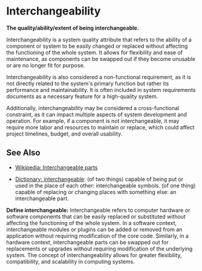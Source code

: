 # Interchangeability

**The quality/ability/extent of being interchangeable.**

<span data-chatgpt-prompt="explain interchangeability (system quality attribute, non-functional requirement, cross-functional constraint)">

Interchangeability is a system quality attribute that refers to the ability of a component or system to be easily changed or replaced without affecting the functioning of the whole system. It allows for flexibility and ease of maintenance, as components can be swapped out if they become unusable or are no longer fit for purpose.

Interchangeability is also considered a non-functional requirement, as it is not directly related to the system's primary function but rather its performance and maintainability. It is often included in system requirements documents as a necessary feature for a high-quality system.

Additionally, interchangeability may be considered a cross-functional constraint, as it can impact multiple aspects of system development and operation. For example, if a component is not interchangeable, it may require more labor and resources to maintain or replace, which could affect project timelines, budget, and overall usability.
</span>

## See Also

* [Wikipedia: Interchangeable parts](https://wikipedia.org/wiki/Interchangeable_parts)

* [Dictionary: interchangeable](https://www.dictionary.com/browse/interchangeable): (of two things) capable of being put or used in the place of each other: interchangeable symbols.
(of one thing) capable of replacing or changing places with something else: an interchangeable part.

**Define interchangeable:** <span data-chatgpt-prompt="define interchangeable (computers and software)">Interchangeable refers to computer hardware or software components that can be easily replaced or substituted without affecting the functioning of the whole system. In a software context, interchangeable modules or plugins can be added or removed from an application without requiring modification of the core code. Similarly, in a hardware context, interchangeable parts can be swapped out for replacements or upgrades without requiring modification of the underlying system. The concept of interchangeability allows for greater flexibility, compatibility, and scalability in computing systems.</span>
